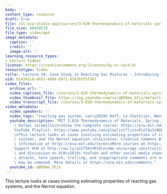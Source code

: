 ```yaml
---
body: ''
content_type: resource
draft: true
file: /ol-ocw-studio-app/courses/3-020-thermodynamics-of-materials-spring-2021/mit3_020s21_lecture_18_1080p_360p_16_9.mp4
file_size: 68450578
file_type: video/mp4
image_metadata:
  caption: ''
  credit: ''
  image-alt: ''
learning_resource_types:
- Lecture Videos
license: https://creativecommons.org/licenses/by-nc-sa/4.0/
resourcetype: Video
title: 'Lecture 18: Case Study in Reacting Gas Mixtures - Introducing the Nernst Equation'
uid: b14341c8-d431-46b0-b971-816783f5f367
video_files:
  archive_url: ''
  video_captions_file: /courses/3-020-thermodynamics-of-materials-spring-2021/1S3nZKFa8AAOywYFkhFRsnVCNsU8KWLLx_transcript.webvtt
  video_thumbnail_file: https://img.youtube.com/vi/qBE0me_SFjs/default.jpg
  video_transcript_file: /courses/3-020-thermodynamics-of-materials-spring-2021/1S3nZKFa8AAOywYFkhFRsnVCNsU8KWLLx_transcript.pdf
video_metadata:
  video_speakers: ''
  video_tags: "reacting gas system, van\u2019t Hoff, Le Chatelier, Nernst, Daniell"
  youtube_description: "MIT 3.020 Thermodynamics of Materials, Spring 2021\nInstructor:\
    \ Rafael Jaramillo\n\nView the complete course: https://ocw.mit.edu/sites/3020-thermodynamics-of-materials/\n\
    YouTube Playlist: https://www.youtube.com/playlist?list=PLUl4u3cNGP61g-yRbJz4ghFPJLiok1HxX\n\
    \nThis lecture looks at cases involving estimating properties of reacting gas\
    \ systems, and the Nernst equation.\n\nLicense: Creative Commons BY-NC-SA\nMore\
    \ information at https://ocw.mit.edu/terms\nMore courses at https://ocw.mit.edu\n\
    Support OCW at http://ow.ly/a1If50zVRlQ\n\nWe encourage constructive comments\
    \ and discussion on OCW\u2019s YouTube and other social media channels. Personal\
    \ attacks, hate speech, trolling, and inappropriate comments are not allowed and\
    \ may be removed. More details at https://ocw.mit.edu/comments."
  youtube_id: qBE0me_SFjs
---
```

This lecture looks at cases involving estimating properties of reacting gas systems, and the Nernst equation.